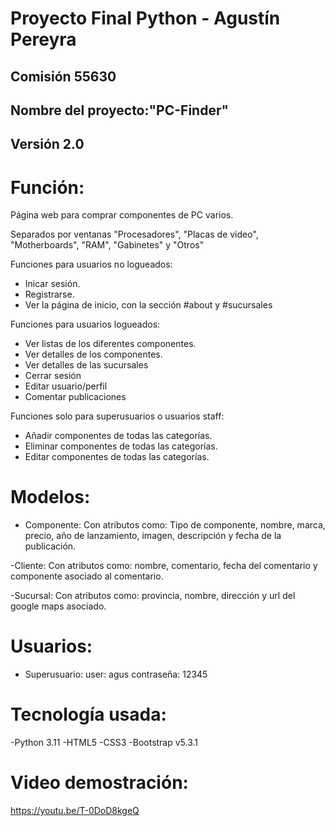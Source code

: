 # Proyecto Final Python - Agustín Pereyra
## Comisión 55630
## Nombre del proyecto:"PC-Finder"
## Versión 2.0

# Función:
Página web para comprar componentes de PC varios. 

Separados por ventanas "Procesadores", "Placas de video", "Motherboards", "RAM", "Gabinetes" y "Otros"

Funciones para usuarios no logueados:
- Inicar sesión.
- Registrarse.
- Ver la página de inicio, con la sección #about y #sucursales

Funciones para usuarios logueados:
- Ver listas de los diferentes componentes.
- Ver detalles de los componentes.
- Ver detalles de las sucursales
- Cerrar sesión
- Editar usuario/perfil
- Comentar publicaciones 

Funciones solo para superusuarios o usuarios staff:
- Añadir componentes de todas las categorías.
- Eliminar componentes de todas las categorías.
- Editar componentes de todas las categorías.

# Modelos:
- Componente:
Con atributos como: Tipo de componente, nombre, marca, precio, año de lanzamiento, imagen, descripción y fecha de la publicación.

-Cliente:
Con atributos como: nombre, comentario, fecha del comentario y componente asociado al comentario.

-Sucursal:
Con atributos como: provincia, nombre, dirección y url del google maps asociado.

# Usuarios:
- Superusuario: 
user: agus
contraseña: 12345

# Tecnología usada:
-Python 3.11
-HTML5 
-CSS3 
-Bootstrap v5.3.1

# Video demostración:
https://youtu.be/T-0DoD8kgeQ